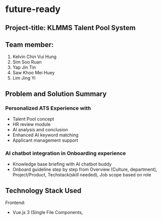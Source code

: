 # future-ready
## Project-title: KLMMS Talent Pool System

## Team member:
1. Kelvin Chin Vui Hung
2. Sim Soo Ruan
3. Yap Jin Tin
4. Saw Khoo Mei Huey
5. Lim Jing Yi

## Problem and Solution Summary
### Personalized ATS Experience with 
- Talent Pool concept
- HR review module
- AI analysis and conclusion
- Enhanced AI keyword matching 
- Applicant management support

### AI chatbot integration in Onboarding experience
- Knowledge base briefing with AI chatbot buddy
- Onboard guideline step by step from Overview (Culture, department), Project/Product, Techstack(skill needed), Job scope based on role

## Technology Stack Used
Frontend:
- Vue.js 3 (Single File Components, <script setup>)
- Vite (for fast development/build)
- TypeScript (see .ts files and config)
- Tailwind CSS (see tailwind.config.js and utility classes)

Backend/Server Scripts: 
- Node.js & Supabase(PostgreSQL) for backend database

Middleware:
- Express.js

Database: 
Supabase (PostgreSQL) is used to store job postings, applicant profiles, and their embeddings.

AI Model: 
- Resume Matching algorithm: Uses the bge-small-en-v1.5 for feature extraction and semantic matching.
- Chatbot: Xenova/distilbert-base-uncased-distilled-squad/DistilBERT SQuAD (Question & Answering model） and all-MiniLM-L6-v2 (RAG)
## Setup Instructions
1. Clone Github repos 
2. Run command below.
> npm install
> 
> npm install @supabase/supabase-js
> 
> npm run dev
3. Ctrl + click the local link

![Click Link example](/code/public/Local Link example.png)

## Reflection on Challenges and Learning
Throughout this project, we encountered several obstacles and challenges that pushed us out of our comfort zone and helped us grow. 
At the beginning of the project development, we were unfamiliar with AI APIs, and unable to make the right decision on choosing the model that balanced both performance and accuracy was not easy. 
We also struggled on understanding the flow of examining APIs, specifically under time constraints, while ensuring the integration of AI model that can work smoothly across the frontend, backend, and database in the system. 

Despite these challenges, we gained valuable insights, experience and learning. 
We learned how to build a complete project from the ground up, integrating HuggingFace models into the system through API, and setting up a project with Vue.js. 
We also became familiar with utilizing new database which is Supabase and developed a stronger understanding of the current talent acquisition landscape. 

Overall, these challenges enhanced our technical skills and gave us insights into managing real-world project development.
